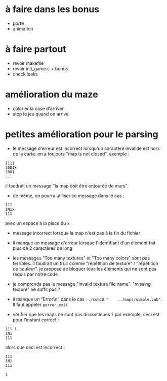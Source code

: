 # à faire dans les bonus

- porte
- animation

# à faire partout

- revoir makefile
- revoir init_game.c + bonus
- check leaks

# amélioration du maze

- colorier la case d'arriver
- stop le jeu quand on arrive

# petites amélioration pour le parsing

- le message d'erreur est incorrect lorsqu'un caractère invalide est hors de la carte. on a toujours "map is not closed". exemple :
```
1111
1001x
1001
...
```

il faudrait un message "la map doit être entourée de murs".

- de même, on pourra utiliser ce message dans le cas :
```
111
1N1x
111
```
avec un espace à la place du `x`

- message incorrect lorsque la map n'est pas à la fin du fichier

- il manque un message d'erreur lorsque l'identifiant d'un élément fait plus de 2 caractères de long

- les messages "Too many textures" et "Too many colors" sont pas terribles. il faudrait un truc comme "répétition de texture" / "répétition de couleur". je propose de bloquer tous les éléments qui ne sont pas requis par notre code

- je comprends pas le message "Invalid texture file name". "missing texture" ne suffit pas ?

- il manque un "Error\n" dans le cas : `./cub3D "    ../maps/simple.cub"`. Il faut appeler `perror_exit`

- vérifier que les maps ne sont pas discontinues ? par exemple, ceci est pour l'instant correct :
```
111 1
1N1
111
```
alors que ceci est incorrect :
```
111
1N1
111

1
```
